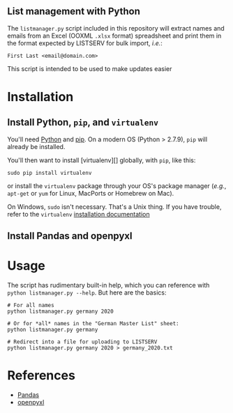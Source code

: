 ## List management with Python

The `listmanager.py` script included in this repository will extract names and
emails from an Excel (OOXML `.xlsx` format) spreadsheet and print them in the
format expected by LISTSERV for bulk import, _i.e._:

    First Last <email@domain.com>

This script is intended to be used to make updates easier

# Installation

## Install Python, `pip`, and `virtualenv`

You'll need [Python][] and [pip][]. On a modern OS (Python > 2.7.9), `pip`
will already be installed.

You'll then want to install [virtualenv][] globally, with `pip`, like this:

    sudo pip install virtualenv

or install the `virtualenv` package through your OS's package manager (_e.g._,
`apt-get` or `yum` for Linux, MacPorts or Homebrew on Mac).

On Windows, `sudo` isn't necessary. That's a Unix thing. If you have trouble,
refer to the `virtualenv` [installation documentation][venv]

## Install Pandas and openpyxl

# Usage

The script has rudimentary built-in help, which you can reference with `python
listmanager.py --help`. But here are the basics:

```
# For all names
python listmanager.py germany 2020

# Or for *all* names in the "German Master List" sheet:
python listmanager.py germany

# Redirect into a file for uploading to LISTSERV
python listmanager.py germany 2020 > germany_2020.txt
```

# References

* [Pandas][]
* [openpyxl][]


[python]: https://www.python.org/downloads/
[pip]: https://pip.pypa.io/en/stable/installing/
[venv]: https://virtualenv.pypa.io/en/stable/installation/
[Pandas]: http://pandas.pydata.org/pandas-docs/stable/index.html
[openpyxl]: http://openpyxl.readthedocs.io/en/latest/index.html

